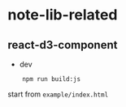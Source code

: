 # note-lib-related

## react-d3-component

- dev
```
    npm run build:js
```

start from `example/index.html`
